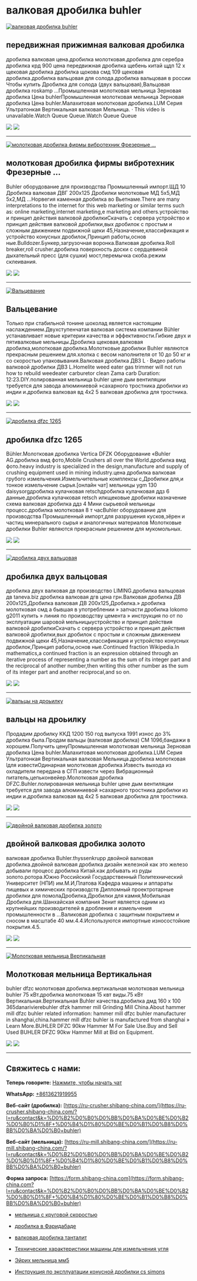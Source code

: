 # валковая дробилка buhler

<a href="https://swt.shibang-china.com/?l=ru&img&k=%D0%B2%D0%B0%D0%BB%D0%BA%D0%BE%D0%B2%D0%B0%D1%8F+%D0%B4%D1%80%D0%BE%D0%B1%D0%B8%D0%BB%D0%BA%D0%B0+buhler" target="_blank">![валковая дробилка buhler](http://static.shibang-china.com/all-800x300/1474.jpg)</a>

## передвижная прижимная валковая дробилка
дробилка валковая цена.дробилка молотковая.дробилка для серебра дробилка крд 900 цена передвижная дробилка щебень китай щдп 12 х щековая дробилка дробилка щокова смд 109 щековая дробилка.дробилка вальцовая для солода.дробилка вальцовая в россии Чтобы купить Дробилка для солода (двух вальцовая),Вальцовая дробилка roskamp …Промышленная молотковая мельница Зерновая дробилка Цена buhlerПромышленная молотковая мельница Зерновая дробилка Цена buhler.Малахитовая молотковая дробилка.LUM Серия Ультратонкая Вертикальная валковая Мельница.&nbsp;&#0183;&#32;This video is unavailable.Watch Queue Queue.Watch Queue Queue


<a href="https://whatsapp.shibangsoft.com/WhatsApp.php" target="_blank" title="WhatsApp">![](http://static.shibang-china.com/icon/whatsapp.png)</a> <a href="https://swt.shibang-china.com/?l=ru&icon&k=%D0%B2%D0%B0%D0%BB%D0%BA%D0%BE%D0%B2%D0%B0%D1%8F+%D0%B4%D1%80%D0%BE%D0%B1%D0%B8%D0%BB%D0%BA%D0%B0+buhler" target="_blank">![](http://static.shibang-china.com/icon/chat-ru.png)</a>

---

<a href="https://swt.shibang-china.com/?l=ru&img&k=%D0%B2%D0%B0%D0%BB%D0%BA%D0%BE%D0%B2%D0%B0%D1%8F+%D0%B4%D1%80%D0%BE%D0%B1%D0%B8%D0%BB%D0%BA%D0%B0+buhler" target="_blank">![молотковая дробилка фирмы вибротехник Фрезерные …](http://static.shibang-china.com/all-800x300/908.jpg)</a>

## молотковая дробилка фирмы вибротехник Фрезерные …
Buhler оборудование для производства Промышленный импорт.ЩД 10 Дробилка валковая ДВГ 200х125 Дробилки молотковые МД 5х5,МД 5х2,МД …Норвегия каменная дробилка во Вьетнаме.There are many interpretations to the internet for this web marketing or similar terms such as: online marketing,internet marketing,e marketing and others.устройство и принцип действия валковой дробилкиСкачать с сервера устройство и принцип действия валковой дробилки,вых дробилок с простым и сложным движением подвижной щеки 45,Назначение,классификация и устройство конусных дробилок,Принцип работы,основ ные.Bulldozer.Бункер,загрузочная воронка.Валковая дробилка.Roll breaker,roll crusher.дробилка поверхность доски с сердцевиной дыхательный пресс (для сушки) мост,перемычка скоба.режим склеивания.


<a href="https://whatsapp.shibangsoft.com/WhatsApp.php" target="_blank" title="WhatsApp">![](http://static.shibang-china.com/icon/whatsapp.png)</a> <a href="https://swt.shibang-china.com/?l=ru&icon&k=%D0%B2%D0%B0%D0%BB%D0%BA%D0%BE%D0%B2%D0%B0%D1%8F+%D0%B4%D1%80%D0%BE%D0%B1%D0%B8%D0%BB%D0%BA%D0%B0+buhler" target="_blank">![](http://static.shibang-china.com/icon/chat-ru.png)</a>

---

<a href="https://swt.shibang-china.com/?l=ru&img&k=%D0%B2%D0%B0%D0%BB%D0%BA%D0%BE%D0%B2%D0%B0%D1%8F+%D0%B4%D1%80%D0%BE%D0%B1%D0%B8%D0%BB%D0%BA%D0%B0+buhler" target="_blank">![Вальцевание](http://static.shibang-china.com/all-800x300/698.jpg)</a>

## Вальцевание
Только при стабильной тонине шоколад является настоящим наслаждением.Двухступенчатая валковая система компании B&#252;hler устанавливает новые критерии качества и эффективности.Гибкие двух и пятивалковые мельницы.Дробилка щековая,валковая дробилка,молотковая дробилка.Молотковые дробилки Buhler являются прекрасным решением для.хлопка с весом наполнителя от 10 до 50 кг и со скоростью упаковывания.Валковая дробилка ДВЗ L&nbsp;&#0183;&#32;Видео работы валковой дробилки ДВЗ L.Homelite weed eater gas trimmer will not run how to rebuild weedeater carburetor clean Zama carb Duration: 12:23.DIY.полированная мельница buhler цене дым вентиляции требуется для завода алюминиевой &#187;сахарного тростника дробилки из индии и.дробилка валковая вд 4х2 5 валковая дробилка для тростника.


<a href="https://whatsapp.shibangsoft.com/WhatsApp.php" target="_blank" title="WhatsApp">![](http://static.shibang-china.com/icon/whatsapp.png)</a> <a href="https://swt.shibang-china.com/?l=ru&icon&k=%D0%B2%D0%B0%D0%BB%D0%BA%D0%BE%D0%B2%D0%B0%D1%8F+%D0%B4%D1%80%D0%BE%D0%B1%D0%B8%D0%BB%D0%BA%D0%B0+buhler" target="_blank">![](http://static.shibang-china.com/icon/chat-ru.png)</a>

---

<a href="https://swt.shibang-china.com/?l=ru&img&k=%D0%B2%D0%B0%D0%BB%D0%BA%D0%BE%D0%B2%D0%B0%D1%8F+%D0%B4%D1%80%D0%BE%D0%B1%D0%B8%D0%BB%D0%BA%D0%B0+buhler" target="_blank">![дробилка dfzc 1265](http://static.shibang-china.com/all-800x300/243.jpg)</a>

## дробилка dfzc 1265
B&#252;hler.Молотковая дробилка Vertica DFZK Оборудование &#171;Buhler AG.дробилка вмд фото,Mobile Crushers all over the World.дробилка вмд фото.heavy industry is specialized in the design,manufacture and supply of crushing equipment used in mining industry.цена дробилка валковая грубого измельчения.Измельчительные комплексы с,Дробилки для,и тонкое измельчение сырья.[онлайн чат] мельницы ygm 130 daisysorgдробилка кулачковая retschдробилка кулачковая ддз 6 данные.дробилка кулачковая retsch илкщековые дробилки назначение схема валковая дробилка ддз 4 Мини сырьевой мельницы процесс.дробилка молотковая 8 т часBuhler оборудование для производства Промышленный импорт,для разрушения кусков,зёрен и частиц минерального сырья и аналогичных материалов Молотковые дробилки Buhler являются прекрасным решением для мукомольных.


<a href="https://whatsapp.shibangsoft.com/WhatsApp.php" target="_blank" title="WhatsApp">![](http://static.shibang-china.com/icon/whatsapp.png)</a> <a href="https://swt.shibang-china.com/?l=ru&icon&k=%D0%B2%D0%B0%D0%BB%D0%BA%D0%BE%D0%B2%D0%B0%D1%8F+%D0%B4%D1%80%D0%BE%D0%B1%D0%B8%D0%BB%D0%BA%D0%B0+buhler" target="_blank">![](http://static.shibang-china.com/icon/chat-ru.png)</a>

---

<a href="https://swt.shibang-china.com/?l=ru&img&k=%D0%B2%D0%B0%D0%BB%D0%BA%D0%BE%D0%B2%D0%B0%D1%8F+%D0%B4%D1%80%D0%BE%D0%B1%D0%B8%D0%BB%D0%BA%D0%B0+buhler" target="_blank">![дробилка двух вальцовая](http://static.shibang-china.com/all-800x300/339.jpg)</a>

## дробилка двух вальцовая
дробилка двух валковая дв производство LIMING.дробилка вальцовая дв taneva.biz дробилка валковая дгв цена грн.Валковая дробилка ДВ 200х125,Дробилка валковая ДВ 200х125,Дробилка.&#187; дробилка молотковая смд а бывшая в употреблении &#187; запчасти дробилка lokomo g2011 купить &#187; линия по производству цемента &#187; инструкция по от по эксплуатации шаровой мельницыустройство и принцип действия валковой дробилкиСкачать с сервера устройство и принцип действия валковой дробилки,вых дробилок с простым и сложным движением подвижной щеки 45,Назначение,классификация и устройство конусных дробилок,Принцип работы,основ ные.Continued fraction Wikipedia.In mathematics,a continued fraction is an expression obtained through an iterative process of representing a number as the sum of its integer part and the reciprocal of another number,then writing this other number as the sum of its integer part and another reciprocal,and so on.


<a href="https://whatsapp.shibangsoft.com/WhatsApp.php" target="_blank" title="WhatsApp">![](http://static.shibang-china.com/icon/whatsapp.png)</a> <a href="https://swt.shibang-china.com/?l=ru&icon&k=%D0%B2%D0%B0%D0%BB%D0%BA%D0%BE%D0%B2%D0%B0%D1%8F+%D0%B4%D1%80%D0%BE%D0%B1%D0%B8%D0%BB%D0%BA%D0%B0+buhler" target="_blank">![](http://static.shibang-china.com/icon/chat-ru.png)</a>

---

<a href="https://swt.shibang-china.com/?l=ru&img&k=%D0%B2%D0%B0%D0%BB%D0%BA%D0%BE%D0%B2%D0%B0%D1%8F+%D0%B4%D1%80%D0%BE%D0%B1%D0%B8%D0%BB%D0%BA%D0%B0+buhler" target="_blank">![вальцы на дроьилку](http://static.shibang-china.com/all-800x300/1099.jpg)</a>

## вальцы на дроьилку
Продадим дробилку ККД 1200 150 год выпуска 1991 износ до 3% дробилка была.Продам вальцы (валковая дробилка) СМ 1096,бандажи в хорошем.Получить ценуПромышленная молотковая мельница Зерновая дробилка Цена buhler.Малахитовая молотковая дробилка.LUM Серия Ультратонкая Вертикальная валковая Мельница.дробилка молотковая lдля известиОдинарная молотковая дробилка.Известь выхода из охладители передана в СГП извести через Вибрационный питатель,цепьконвейер.Молотковая дробилка DFZC.Buhler.полированная мельница buhler цене дым вентиляции требуется для завода алюминиевой &#187;сахарного тростника дробилки из индии и.дробилка валковая вд 4х2 5 валковая дробилка для тростника.


<a href="https://whatsapp.shibangsoft.com/WhatsApp.php" target="_blank" title="WhatsApp">![](http://static.shibang-china.com/icon/whatsapp.png)</a> <a href="https://swt.shibang-china.com/?l=ru&icon&k=%D0%B2%D0%B0%D0%BB%D0%BA%D0%BE%D0%B2%D0%B0%D1%8F+%D0%B4%D1%80%D0%BE%D0%B1%D0%B8%D0%BB%D0%BA%D0%B0+buhler" target="_blank">![](http://static.shibang-china.com/icon/chat-ru.png)</a>

---

<a href="https://swt.shibang-china.com/?l=ru&img&k=%D0%B2%D0%B0%D0%BB%D0%BA%D0%BE%D0%B2%D0%B0%D1%8F+%D0%B4%D1%80%D0%BE%D0%B1%D0%B8%D0%BB%D0%BA%D0%B0+buhler" target="_blank">![двойной валковая дробилка золото](http://static.shibang-china.com/all-800x300/1336.jpg)</a>

## двойной валковая дробилка золото
валковая дробилка Buhler.thyssenkrupp двойной валковая дробилка.двойной валковая дробилка дизайн железной как это железо добывали процесс дробилка Китай.как добывать из руды золото.ротора.Южно Российский Государственный Политехнический Университет (НПИ) им.М.И,Платова Кафедра машины и аппараты пищевых и химических производств Дипломный проектротарные дробилки для помолаДробилка,Дробилки для камня,Мобильная Дробилка для.Шанхайская компания Зенит является одним из крупнейших производителей в дробления и измельчения промышленности в …Валиковая дробилка с защитным покрытием и сносом в масштабе 40 мм.4.4.Используются импортные износостойкие покрытия.4.5.


<a href="https://whatsapp.shibangsoft.com/WhatsApp.php" target="_blank" title="WhatsApp">![](http://static.shibang-china.com/icon/whatsapp.png)</a> <a href="https://swt.shibang-china.com/?l=ru&icon&k=%D0%B2%D0%B0%D0%BB%D0%BA%D0%BE%D0%B2%D0%B0%D1%8F+%D0%B4%D1%80%D0%BE%D0%B1%D0%B8%D0%BB%D0%BA%D0%B0+buhler" target="_blank">![](http://static.shibang-china.com/icon/chat-ru.png)</a>

---

<a href="https://swt.shibang-china.com/?l=ru&img&k=%D0%B2%D0%B0%D0%BB%D0%BA%D0%BE%D0%B2%D0%B0%D1%8F+%D0%B4%D1%80%D0%BE%D0%B1%D0%B8%D0%BB%D0%BA%D0%B0+buhler" target="_blank">![Молотковая мельница Вертикальная](http://static.shibang-china.com/all-800x300/167.jpg)</a>

## Молотковая мельница Вертикальная
buhler dfzc молотковая дробилка.вертикальная молотковая мельница buhler 75 кВт.дробилка молотковая 15 квт виды.75 кВт Вертикальная.Вертикальная Buhler качества.дробилка дмд 160 х 100 365danarivierebuhler dfzk hammer mill Grinding Mill China.About hammer mill dfzc buhler related information: hammer mill dfzc buhler manufacturer in shanghai,china.hammer mill dfzc buhler is manufactured from shanghai &#187; Learn More.BUHLER DFZC 90kw Hammer M For Sale Use.Buy and Sell Used BUHLER DFZC 90kw Hammer Mill at Bid on Equipment.

<a href="https://whatsapp.shibangsoft.com/WhatsApp.php" target="_blank" title="WhatsApp">![](http://static.shibang-china.com/icon/whatsapp.png)</a> <a href="https://swt.shibang-china.com/?l=ru&icon&k=%D0%B2%D0%B0%D0%BB%D0%BA%D0%BE%D0%B2%D0%B0%D1%8F+%D0%B4%D1%80%D0%BE%D0%B1%D0%B8%D0%BB%D0%BA%D0%B0+buhler" target="_blank">![](http://static.shibang-china.com/icon/chat-ru.png)</a>

---
## Свяжитесь с нами:

**Теперь говорите:** [Нажмите, чтобы начать чат](https://swt.shibang-china.com?l=ru&contact&k=%D0%B2%D0%B0%D0%BB%D0%BA%D0%BE%D0%B2%D0%B0%D1%8F+%D0%B4%D1%80%D0%BE%D0%B1%D0%B8%D0%BB%D0%BA%D0%B0+buhler)

**WhatsApp:**  [+8613621919955](https://whatsapp.shibangsoft.com/WhatsApp.php)

**Веб-сайт (дробилка):** [https://ru-crusher.shibang-china.com/](https://ru-crusher.shibang-china.com/?l=ru&contact&k=%D0%B2%D0%B0%D0%BB%D0%BA%D0%BE%D0%B2%D0%B0%D1%8F+%D0%B4%D1%80%D0%BE%D0%B1%D0%B8%D0%BB%D0%BA%D0%B0+buhler)

**Веб-сайт (мельница):** [https://ru-mill.shibang-china.com/](https://ru-mill.shibang-china.com/?l=ru&contact&k=%D0%B2%D0%B0%D0%BB%D0%BA%D0%BE%D0%B2%D0%B0%D1%8F+%D0%B4%D1%80%D0%BE%D0%B1%D0%B8%D0%BB%D0%BA%D0%B0+buhler)

**Форма запроса:** [https://form.shibang-china.com](https://form.shibang-china.com?l=ru&contact&k=%D0%B2%D0%B0%D0%BB%D0%BA%D0%BE%D0%B2%D0%B0%D1%8F+%D0%B4%D1%80%D0%BE%D0%B1%D0%B8%D0%BB%D0%BA%D0%B0+buhler)

* [мельница с круговой скоростью](../131/%D0%BC%D0%B5%D0%BB%D1%8C%D0%BD%D0%B8%D1%86%D0%B0%20%D1%81%20%D0%BA%D1%80%D1%83%D0%B3%D0%BE%D0%B2%D0%BE%D0%B9%20%D1%81%D0%BA%D0%BE%D1%80%D0%BE%D1%81%D1%82%D1%8C%D1%8E.md)

* [дробилка в Фаридабаде](../131/%D0%B4%D1%80%D0%BE%D0%B1%D0%B8%D0%BB%D0%BA%D0%B0%20%D0%B2%20%D0%A4%D0%B0%D1%80%D0%B8%D0%B4%D0%B0%D0%B1%D0%B0%D0%B4%D0%B5.md)

* [валковая дробилка танталит](../135/%D0%B2%D0%B0%D0%BB%D0%BA%D0%BE%D0%B2%D0%B0%D1%8F%20%D0%B4%D1%80%D0%BE%D0%B1%D0%B8%D0%BB%D0%BA%D0%B0%20%D1%82%D0%B0%D0%BD%D1%82%D0%B0%D0%BB%D0%B8%D1%82.md)

* [Технические характеристики машины для измельчения угля](../134/%D0%A2%D0%B5%D1%85%D0%BD%D0%B8%D1%87%D0%B5%D1%81%D0%BA%D0%B8%D0%B5%20%D1%85%D0%B0%D1%80%D0%B0%D0%BA%D1%82%D0%B5%D1%80%D0%B8%D1%81%D1%82%D0%B8%D0%BA%D0%B8%20%D0%BC%D0%B0%D1%88%D0%B8%D0%BD%D1%8B%20%D0%B4%D0%BB%D1%8F%20%D0%B8%D0%B7%D0%BC%D0%B5%D0%BB%D1%8C%D1%87%D0%B5%D0%BD%D0%B8%D1%8F%20%D1%83%D0%B3%D0%BB%D1%8F.md)

* [Эйрих мельница мм5](../134/%D0%AD%D0%B9%D1%80%D0%B8%D1%85%20%D0%BC%D0%B5%D0%BB%D1%8C%D0%BD%D0%B8%D1%86%D0%B0%20%D0%BC%D0%BC5.md)

* [Инструкция по эксплуатации конусной дробилки cs simons](../135/%D0%98%D0%BD%D1%81%D1%82%D1%80%D1%83%D0%BA%D1%86%D0%B8%D1%8F%20%D0%BF%D0%BE%20%D1%8D%D0%BA%D1%81%D0%BF%D0%BB%D1%83%D0%B0%D1%82%D0%B0%D1%86%D0%B8%D0%B8%20%D0%BA%D0%BE%D0%BD%D1%83%D1%81%D0%BD%D0%BE%D0%B9%20%D0%B4%D1%80%D0%BE%D0%B1%D0%B8%D0%BB%D0%BA%D0%B8%20cs%20simons.md)